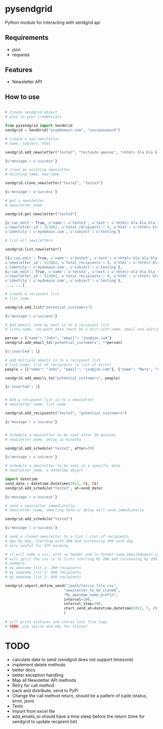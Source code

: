 pysendgrid
==========

Python module for interacting with sendgrid api

Requirements
------------

* json
* requests

Features
--------

* Newsletter API

How to use
----------

```python

# Create sendgrid object
# pass in your credentials

from pysendgrid import SendGrid
sendgrid = SendGrid("you@domain.com", "yourpassword")

# create a new newsletter
# name, subject, html

sendgrid.add_newsletter("teste2", "testando apenas", "<html> bla bla bla </html>")

{u'message': u'success'}

# clone an existing newsletter
# existing_name, new_name

sendgrid.clone_newsletter("teste2", "teste3") 

{u'message': u'success'}

# get a newsletter
# newsletter_name

sendgrid.get_newsletter("teste3")

{u'can_edit': True, u'name': u'teste3', u'text': u'<html> bla bla bla </html>',
u'newsletter_id': 522082, u'total_recipients': 0, u'html': u'<html> bla bla bla </html>', u'type': u'html', u'date_schedule': 0,
u'identity': u'mydomain.com', u'subject': u'testing'}

# list all newsletters

sendgrid.list_newsletter()

[{u'can_edit': True, u'name': u'teste3', u'text': u'<html> bla bla bla </html>', 
u'newsletter_id': 522082, u'total_recipients': 0, u'html': u'<html> bla bla bla </html>', u'type': u'html', u'date_schedule': 0,
u'identity': u'mydomain.com', u'subject': u'testing'},
{u'can_edit': True, u'name': u'teste2', u'text': u'<html> bla bla bla </html>', 
u'newsletter_id': 522081, u'total_recipients': 0, u'html': u'<html> bla bla bla </html>', u'type': u'html', u'date_schedule': 0,
u'identity': u'mydomain.com', u'subject': u'testing'},
..., ...]

# Create a recipient list
# list_name

sendgrid.add_list("potential_customers")

{u'message': u'success'}

# Add emails (one by one) in to a recipient list
# lista_name, recipent_data (must be a dict with name, email and aditional keys)

person = {"name": "John", "email": "jon@jon.com"}
sendgrid.add_email_to("potential_customers", **person)

{u'inserted': 1}

# add multiple emails in to a recipient list
# list_name, list of recipients (a list of dicts)
people = [{"name": "John", "email": "jon@jon.com"}, {"name": "Mary", "email": "mary@mary.com"}]

sendgrid.add_emails_to("potential_customers", people)

{u'inserted': 2}


# Add a recipient list in to a newsletter
# newsletter_name, list_name

sendgrid.add_recipients("teste3", "potential_customers")

{u'message': u'success'}


# Schedule a newsletter to be sent after 30 minutes
# newsletter_name, delay in minutes

sendgrid.add_schedule("teste3", after=30)

{u'message': u'success'}

# schedule a newsletter to be sent in a specific date
# newsletter_name, a datetime object

import datetime
send_date = datetime.datetime(2012, 01, 01)
sendgrid.add_schedule("teste3", at=send_date)

{u'message': u'success'}

# send a newsletter immediatelly
# newsletter_name, ommiting date or delay will send immediatelly

sendgrid.add_schedule("teste3")

{u'message': u'success'}

# send a cloned newsletter to a list (.csv) of recipients
# day by day, starting with 200 and increasing 200 each day
# very useful for ISP warming

# it will take a csv, with no header and in format name,email@domain.com
# will split the csv in to lists starting by 200 and increasing by 200
# exemple:
# my_awesome_list_1: 200 recipients
# my_awesome_list_2: 400 recipients
# my_awesome_list_3: 600 recipients

sendgrid.import_define_send("/path/to/csv_file.csv",
                           "newsletter_to_be_cloned",
                           "My_awesome_name_prefix",
                           interval=200,
                           interval_step=200,
                           start_send_at=datetime.datetime(2012, 7, 29, 18, 9, 0, 798133)
	                       )
 
# will print statuses and stores text file logs
# TODO: use sqlite and DAL for status?
```

# TODO

* calculate date to send (sendgrid does not support timezone)
* implement delete methods
* better docs
* better exception handling
* Map all Newsletter API methods
* Retry for call method
* pack and distribute, send to PyPi
* Change the call method return, should be a pattern of tuple (status, error, json)
* Tests
* Import from excel file
* add_emails_to should have a time.sleep before the return (time for sendgrid to update recipient list)


